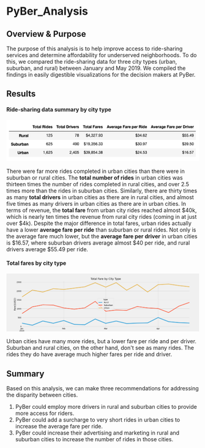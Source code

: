 # PyBer_Analysis

## Overview & Purpose
The purpose of this analysis is to help improve access to ride-sharing services and determine affordability for underserved neighborhoods. To do this, we compared the ride-sharing data for three city types (urban, suburban, and rural) between January and May 2019. We compiled the findings in easily digestible visualizations for the decision makers at PyBer. 

## Results

#### Ride-sharing data summary by city type

![](pyber_summary_df.png)

There were far more rides completed in urban cities than there were in suburban or rural cities. The **total number of rides** in urban cities was thirteen times the number of rides completed in rural cities, and over 2.5 times more than the rides in suburban cities. Similarly, there are thirty times as many **total drivers** in urban cities as there are in rural cities, and almost five times as many drivers in urban cities as there are in urban cities. In terms of revenue, the **total fare** from urban city rides reached almost $40k, which is nearly ten times the revenue from rural city rides (coming in at just over $4k). Despite the major difference in total fares, urban rides actually have a lower **average fare per ride** than suburban or rural rides. Not only is the average fare much lower, but the **average fare per driver** in urban cities is $16.57, where suburban drivers average almost $40 per ride, and rural drivers average $55.49 per ride.

#### Total fares by city type

![](analysis/PyBer_fare_summary.png)

Urban cities have many more rides, but a lower fare per ride and per driver. Suburban and rural cities, on the other hand, don't see as many rides. The rides they do have average much higher fares per ride and driver.

## Summary
Based on this analysis, we can make three recommendations for addressing the disparity between cities.

1) PyBer could employ more drivers in rural and suburban cities to provide more access for riders. 
2) PyBer could add a surcharge to very short rides in urban cities to increase the average fare per ride.
3) PyBer could increase their advertising and marketing in rural and suburban cities to increase the number of rides in those cities.
